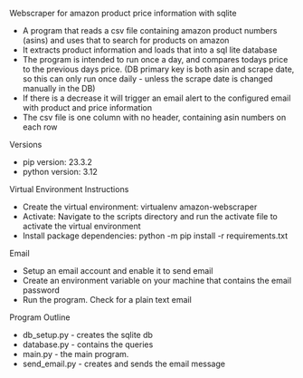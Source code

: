 
Webscraper for amazon product price information with sqlite
 - A program that reads a csv file containing amazon product numbers (asins) and uses that to search for products on amazon
 - It extracts product information and loads that into a sql lite database
 - The program is intended to run once a day, and compares todays price to the previous days price. (DB primary key is both asin and scrape date, so this can only run once daily - unless the scrape date is changed manually in the DB)
 - If there is a decrease it will trigger an email alert to the configured email with product and price information
 - The csv file is one column with no header, containing asin numbers on each row

Versions
- pip version: 23.3.2
- python version: 3.12
  
Virtual Environment Instructions
 - Create the virtual environment: virtualenv amazon-webscraper
 - Activate: Navigate to the scripts directory and run the activate file to activate the virtual environment
 - Install package dependencies: python -m pip install -r requirements.txt

Email
 - Setup an email account and enable it to send email
 - Create an environment variable on your machine that contains the email password
 - Run the program. Check for a plain text email

Program Outline
 - db_setup.py - creates the sqlite db
 - database.py - contains the queries
 - main.py - the main program. 
 - send_email.py - creates and sends the email message
  
